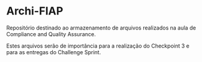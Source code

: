# Archi-FIAP

Repositório destinado ao armazenamento de arquivos realizados na aula de Compliance and Quality Assurance.

Estes arquivos serão de importância para a realização do Checkpoint 3 e para as entregas do Challenge Sprint.
